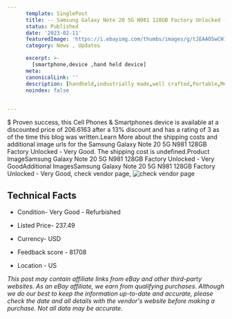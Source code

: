 ```yaml
---
      template: SinglePost
      title: -- Samsung Galaxy Note 20 5G N981 128GB Factory Unlocked - Very Good
      status: Published
      date: '2023-02-11'
      featuredImage: 'https://i.ebayimg.com/thumbs/images/g/tJEAAOSwCH1h-V3e/s-l225.jpg'
      category: News , Updates

      excerpt: >-
        [smartphone,device ,hand held device]
      meta:
      canonicalLink: ''
      description: [handheld,industrially made,well crafted,Portable,Mobile,Compact,Convenient,Lightweight,Maneuverable,Man-portable,Miniature,Carriable,Hand-held,Light,Holdable,Transportable,Mobile device,Pocket-sized,On-the-go,Wireless,Cordless,Compact size,Convenient size, smartphone,device ,hand held device]
      noindex: false

        
---
```

$
    Proven success, this Cell Phones & Smartphones device is available at a discounted price of 206.6163 after a 13% discount and has a rating of 3 as of the time this blog was written.Learn More about the shipping costs and additional image urls for the Samsung Galaxy Note 20 5G N981 128GB Factory Unlocked - Very Good. The shipping cost is undefined.Product ImageSamsung Galaxy Note 20 5G N981 128GB Factory Unlocked - Very GoodAdditional ImagesSamsung Galaxy Note 20 5G N981 128GB Factory Unlocked - Very Good, check vendor page, ![check vendor page](https://origin-galleryplus.ebayimg.com/ws/web/255223156179_2_0_1/225x225.jpg,https://origin-galleryplus.ebayimg.com/ws/web/255223156179_3_0_1/225x225.jpg,https://origin-galleryplus.ebayimg.com/ws/web/255223156179_4_0_1/225x225.jpg)
    
    

 ## Technical Facts 



     
      

 - Condition- Very Good - Refurbished 


      

 - Listed Price- 237.49 


      

 - Currency- USD 


      

 - Feedback score - 81708 


      

 - Location - US 


      
      

 *_This post may contain affiliate links from eBay and other third-party websites. As an eBay affiliate, we earn from qualifying purchases. Although we do our best to keep the information up-to-date and accurate, please check the date and all details with the vendor's website before making a purchase. Not all data may be accurate._*



    
    
    
    
    